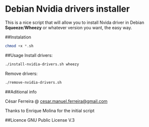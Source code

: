Debian Nvidia drivers installer
===============================

This is a nice script that will allow you to install Nvida driver in 
Debian __Squeeze__/__Wheezy__ or whatever version you want, the easy way.

##Instalation
```php
chmod +x *.sh
```

##Usage
Install drivers:

```bash
./install-nvidia-drivers.sh wheezy
```

Remove drivers:

```bash
./remove-nvidia-drivers.sh
```
	
	
##Aditional info

César Ferreira @ cesar.manuel.ferreira@gmail.com

Thanks to Enrique Molina for the initial script

##Licence
GNU Public License V.3


